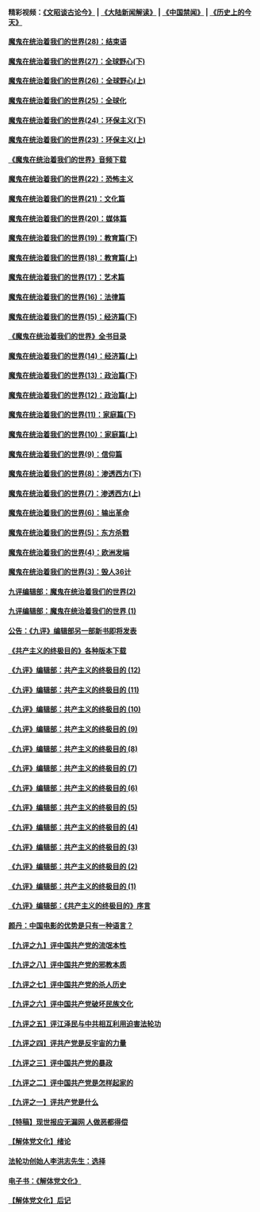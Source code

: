 #### 精彩视频：[《文昭谈古论今》](https://github.com/gfw-breaker/wenzhao/blob/master/README.md?t=01221530) | [《大陆新闻解读》](https://github.com/gfw-breaker/ntdtv-comedy/blob/master/README.md?t=01221530) | [《中国禁闻》](https://github.com/gfw-breaker/ntdtv-news/blob/master/README.md?t=01221530) | [《历史上的今天》](https://github.com/gfw-breaker/today-in-history/blob/master/README.md?t=01221530) 

#### [魔鬼在统治着我们的世界(28)：结束语](../pages/nsc422/n10936246.md?t=01221530) 

#### [魔鬼在统治着我们的世界(27)：全球野心(下)](../pages/nsc422/n10928319.md?t=01221530) 

#### [魔鬼在统治着我们的世界(26)：全球野心(上)](../pages/nsc422/n10900318.md?t=01221530) 

#### [魔鬼在统治着我们的世界(25)：全球化](../pages/nsc422/n10788205.md?t=01221530) 

#### [魔鬼在统治着我们的世界(24)：环保主义(下)](../pages/nsc422/n10695307.md?t=01221530) 

#### [魔鬼在统治着我们的世界(23)：环保主义(上)](../pages/nsc422/n10688613.md?t=01221530) 

#### [《魔鬼在统治着我们的世界》音频下载](../pages/nsc422/n10635553.md?t=01221530) 

#### [魔鬼在统治着我们的世界(22)：恐怖主义](../pages/nsc422/n10614727.md?t=01221530) 

#### [魔鬼在统治着我们的世界(21)：文化篇](../pages/nsc422/n10597706.md?t=01221530) 

#### [魔鬼在统治着我们的世界(20)：媒体篇](../pages/nsc422/n10586579.md?t=01221530) 

#### [魔鬼在统治着我们的世界(19)：教育篇(下)](../pages/nsc422/n10564808.md?t=01221530) 

#### [魔鬼在统治着我们的世界(18)：教育篇(上)](../pages/nsc422/n10526970.md?t=01221530) 

#### [魔鬼在统治着我们的世界(17)：艺术篇](../pages/nsc422/n10499093.md?t=01221530) 

#### [魔鬼在统治着我们的世界(16)：法律篇](../pages/nsc422/n10485969.md?t=01221530) 

#### [魔鬼在统治着我们的世界(15)：经济篇(下)](../pages/nsc422/n10469975.md?t=01221530) 

#### [《魔鬼在统治着我们的世界》全书目录](../pages/nsc422/n10464261.md?t=01221530) 

#### [魔鬼在统治着我们的世界(14)：经济篇(上)](../pages/nsc422/n10457370.md?t=01221530) 

#### [魔鬼在统治着我们的世界(13)：政治篇(下)](../pages/nsc422/n10448270.md?t=01221530) 

#### [魔鬼在统治着我们的世界(12)：政治篇(上)](../pages/nsc422/n10444576.md?t=01221530) 

#### [魔鬼在统治着我们的世界(11)：家庭篇(下)](../pages/nsc422/n10440961.md?t=01221530) 

#### [魔鬼在统治着我们的世界(10)：家庭篇(上)](../pages/nsc422/n10435448.md?t=01221530) 

#### [魔鬼在统治着我们的世界(9)：信仰篇](../pages/nsc422/n10432159.md?t=01221530) 

#### [魔鬼在统治着我们的世界(8)：渗透西方(下)](../pages/nsc422/n10429603.md?t=01221530) 

#### [魔鬼在统治着我们的世界(7)：渗透西方(上)](../pages/nsc422/n10426013.md?t=01221530) 

#### [魔鬼在统治着我们的世界(6)：输出革命](../pages/nsc422/n10421536.md?t=01221530) 

#### [魔鬼在统治着我们的世界(5)：东方杀戮](../pages/nsc422/n10417707.md?t=01221530) 

#### [魔鬼在统治着我们的世界(4)：欧洲发端](../pages/nsc422/n10414890.md?t=01221530) 

#### [魔鬼在统治着我们的世界(3)：毁人36计](../pages/nsc422/n10411583.md?t=01221530) 

#### [九评编辑部：魔鬼在统治着我们的世界(2)](../pages/nsc422/n10410036.md?t=01221530) 

#### [九评编辑部：魔鬼在统治着我们的世界 (1)](../pages/nsc422/n10406825.md?t=01221530) 

#### [公告：《九评》编辑部另一部新书即将发表](../pages/nsc422/n10405104.md?t=01221530) 

#### [《共产主义的终极目的》各种版本下载](../pages/nsc422/n10022138.md?t=01221530) 

#### [《九评》编辑部：共产主义的终极目的 (12)](../pages/nsc422/n9933272.md?t=01221530) 

#### [《九评》编辑部：共产主义的终极目的 (11)](../pages/nsc422/n9924973.md?t=01221530) 

#### [《九评》编辑部：共产主义的终极目的 (10)](../pages/nsc422/n9920883.md?t=01221530) 

#### [《九评》编辑部：共产主义的终极目的 (9)](../pages/nsc422/n9916363.md?t=01221530) 

#### [《九评》编辑部：共产主义的终极目的 (8)](../pages/nsc422/n9912488.md?t=01221530) 

#### [《九评》编辑部：共产主义的终极目的 (7)](../pages/nsc422/n9901176.md?t=01221530) 

#### [《九评》编辑部：共产主义的终极目的 (6)](../pages/nsc422/n9899359.md?t=01221530) 

#### [《九评》编辑部：共产主义的终极目的 (5)](../pages/nsc422/n9893174.md?t=01221530) 

#### [《九评》编辑部：共产主义的终极目的 (4)](../pages/nsc422/n9891246.md?t=01221530) 

#### [《九评》编辑部：共产主义的终极目的 (3)](../pages/nsc422/n9879879.md?t=01221530) 

#### [《九评》编辑部：共产主义的终极目的 (2)](../pages/nsc422/n9876205.md?t=01221530) 

#### [《九评》编辑部：共产主义的终极目的 (1)](../pages/nsc422/n9865857.md?t=01221530) 

#### [《九评》编辑部：《共产主义的终极目的》序言](../pages/nsc422/n9862666.md?t=01221530) 

#### [颜丹：中国电影的优势是只有一种语言？](../pages/nsc422/n9583062.md?t=01221530) 

#### [【九评之九】评中国共产党的流氓本性](../pages/nsc422/n737542.md?t=01221530) 

#### [【九评之八】评中国共产党的邪教本质](../pages/nsc422/n735942.md?t=01221530) 

#### [【九评之七】评中国共产党的杀人历史](../pages/nsc422/n733806.md?t=01221530) 

#### [【九评之六】评中国共产党破坏民族文化](../pages/nsc422/n731667.md?t=01221530) 

#### [【九评之五】评江泽民与中共相互利用迫害法轮功](../pages/nsc422/n730058.md?t=01221530) 

#### [【九评之四】评共产党是反宇宙的力量](../pages/nsc422/n727814.md?t=01221530) 

#### [【九评之三】评中国共产党的暴政](../pages/nsc422/n725597.md?t=01221530) 

#### [【九评之二】评中国共产党是怎样起家的](../pages/nsc422/n723946.md?t=01221530) 

#### [【九评之一】评共产党是什么](../pages/nsc422/n722529.md?t=01221530) 

#### [【特稿】现世报应无漏网 人做恶都得偿](../pages/nsc422/n4215167.md?t=01221530) 

#### [【解体党文化】绪论](../pages/nsc422/n1449356.md?t=01221530) 

#### [法轮功创始人李洪志先生：选择](../pages/nsc422/n3580738.md?t=01221530) 

#### [电子书：《解体党文化》](../pages/nsc422/n1573484.md?t=01221530) 

#### [【解体党文化】后记](../pages/nsc422/n1531999.md?t=01221530) 


